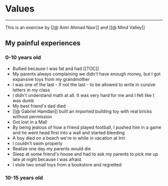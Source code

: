 # Values
---
This is an exercise by [[@ Amir Ahmad Nasr]] and [[@ Mind Valley]]

## My painful experiences

### 0-10 years old
- Bullied because I was fat and had [[TOC]]
- My parents always complaining we didn't have enough money, but I got expansive toys from my grandmother
- I was one of the last - if not the last - to be allowed to write in cursive letters in my class
- I didn't understand math at all. It was very hard for me and I felt like I was dumb
- My best friend's dad died
- [[@ Gabriel Hamdan]] built an imported building toy with real bricks without permission
- Got lost in a Mall
- By being jealous of how a friend played football, I pushed him in a game and he went head first into a wall and started bleeding
- A boy died on a beach we're in while in vacation at Iriri
- I couldn't swim properly
- Realize one day my parents would die
- Sleep at some friend's house and had to ask my parents to pick me up late at night because I was afraid.
- I stole two small toys from a bookstore and regretted

### 10-15 years old